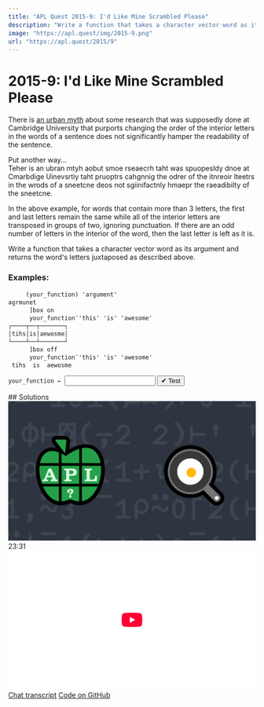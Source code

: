 ```yaml
---
title: "APL Quest 2015-9: I'd Like Mine Scrambled Please"
description: "Write a function that takes a character vector word as its argument and returns the word's letters juxtaposed as described above."
image: "https://apl.quest/img/2015-9.png"
url: "https://apl.quest/2015/9"
---
```


# <span class=s>2015-</span>9: I'd Like Mine Scrambled Please
There is [an urban myth](https://en.wikipedia.org/wiki/Typoglycemia) about some research that was supposedly done at Cambridge University that purports changing the order of the interior letters in the words of a sentence does not significantly hamper the readability of the sentence. 

Put another way...  
Teher is an ubran mtyh aobut smoe rseaecrh taht was spuopesldy dnoe at Cmarbdige Uinevsrtiy taht pruoptrs cahgnnig the odrer of the itnreoir lteetrs in the wrods of a sneetcne deos not sgiinifactnly hmaepr the raeadibilty of the sneetcne.  

In the above example, for words that contain more than 3 letters, the first and last letters remain the same while all of the interior letters are transposed in groups of two, ignoring punctuation. If there are an odd number of letters in the interior of the word, then the last letter is left as it is. 

Write a function that takes a character vector word as its argument and returns the word's letters juxtaposed as described above.

### Examples:

```APL
     (your_function) 'argument'
agrmunet
      ]box on
      your_function¨'this' 'is' 'awesome'
┌────┬──┬───────┐
│tihs│is│aewosme│
└────┴──┴───────┘
      ]box off 
      your_function¨'this' 'is' 'awesome'
 tihs  is  aewosme 
```


           
<div class="pdiv">
  <code onclick="p_Input.focus()">your_function ← </code><input id="p_Input" autocomplete="off" spellcheck="false" oninput="this.parentElement.querySelector`button`.disabled=false;localStorage.setItem(window.location.pathname,this.value)" onkeypress="subm(event)">
  <button onclick="alert$.next`Testing…`;submitSolution`p`" class="md-button md-button--primary">&#x2714; Test</button>
</div>
<blockquote id="p_Output"></blockquote>
## Solutions
<div onclick="play(this)" title="Video on YouTube" class="yt">
<img alt="Video Thumbnail" src="../../img/2015-9.png">
<time>23:31</time>
<img alt="YouTube" src="../../img/yt-big.png">
</div>
<a href="https://chat.stackexchange.com/transcript/52405?m=61822639#61822639" target="_blank" class="md-button md-button--primary">Chat transcript</a>
<a href="https://github.com/abrudz/apl_quest/blob/main/2015/9.apl" target="_blank" class="md-button md-button--primary right">Code on GitHub</a>

<script>
    testCases={"a":["'argument'","'awesome'","'at'","'this'","'is'","'awesome'","'the'","⎕A[?20⍴26]"],"b":["'hello'","'world'","⎕A[?(20+?20)⍴26]","⎕A[?(20+?20)⍴26]","⎕A[?(20+?20)⍴26]","⎕A[,?26]"],"f":"'^.' '(.)(.)(?=.)'⎕R'&' '\\2\\1'"}
    p_Input.value=localStorage.getItem(window.location.pathname)
    play=e=>e.outerHTML=`<iframe src="https://www.youtube.com/embed/jptaYjzi_mE?list=PLYKQVqyrAEj9wDIUyLDGtDAFTKY38BUMN&autoplay=1" title="<span class=s>2015-</span>9: I'd Like Mine Scrambled Please (APL Quest 2015-9)" frameborder="0" allow="accelerometer; autoplay; clipboard-write; encrypted-media; gyroscope; picture-in-picture; web-share" referrerpolicy="strict-origin-when-cross-origin" allowfullscreen></iframe>`
</script>
